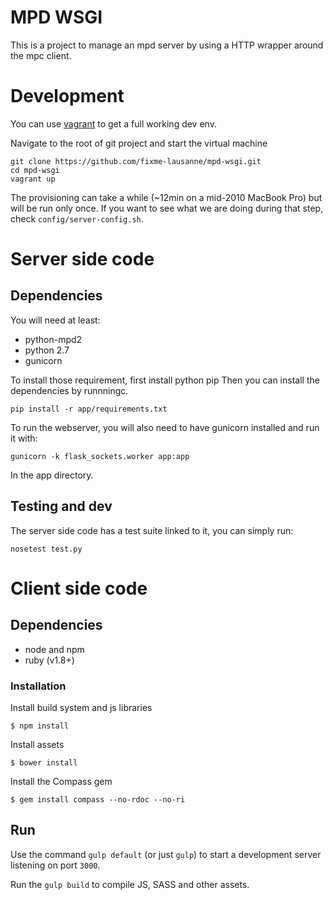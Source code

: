 # MPD WSGI
This is a project to manage an mpd server by using a HTTP wrapper around the mpc client.

# Development
You can use [vagrant](http://www.vagrantup.com/) to get a full working dev env.

Navigate to the root of git project and start the virtual machine

    git clone https://github.com/fixme-lausanne/mpd-wsgi.git
    cd mpd-wsgi
    vagrant up

The provisioning can take a while (~12min on a mid-2010 MacBook Pro) but will be run only once.
If you want to see what we are doing during that step, check `config/server-config.sh`.

# Server side code
## Dependencies
You will need at least:

* python-mpd2
* python 2.7
* gunicorn

To install those requirement, first install python pip
Then you can install the dependencies by runnningc.

    pip install -r app/requirements.txt

To run the webserver, you will also need to have gunicorn installed and run it with:

    gunicorn -k flask_sockets.worker app:app

In the app directory.

## Testing and dev
The server side code has a test suite linked to it, you can simply run:

    nosetest test.py

# Client side code
## Dependencies
* node and npm
* ruby (v1.8+)

### Installation
Install build system and js libraries

    $ npm install

Install assets

    $ bower install

Install the Compass gem

    $ gem install compass --no-rdoc --no-ri

## Run
Use the command `gulp default` (or just `gulp`) to start a development server listening on port `3000`.

Run the `gulp build` to compile JS, SASS and other assets.
